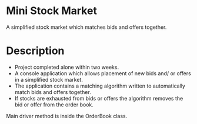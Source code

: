 # Mini Stock Market
A simplified stock market which matches bids and offers together.

# Description
* Project completed alone within two weeks.
* A console application which allows placement of new bids and/ or offers in a simplified stock market.
* The application contains a matching algorithm written to automatically match bids and offers together.
* If stocks are exhausted from bids or offers the algorithm removes the bid or offer from the order book.

Main driver method is inside the OrderBook class.
